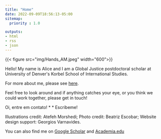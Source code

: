 ```yaml
---
title: "Home"
date: 2022-09-09T18:56:13-05:00
sitemap:
  priority : 1.0

outputs:
- html
- rss
- json
---
```


{{< figure src="img/Hands_AM.jpeg" width="600">}}

Hello! My name is Alice and I am a Global Justice postdoctoral scholar at University of Denver's Korbel School of International Studies.

For more about me, please see [here](/biography).

Feel free to look around and if anything catches your eye, or you think we could work together, please get in touch! 

Oi, entre em contato! * *  Escribeme!

Illustrations credit: Atefeh Morshedi; Photo credit: Beatriz Escobar; Website design support: Georgios Varnavides.

You can also find me on [Google Scholar](https://scholar.google.com/citations?user=lvPQDYIAAAAJ&hl=en) 
and [Academia.edu](https://udenver.academia.edu/AliceTaylor)
